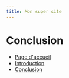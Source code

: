 ```yaml
---
title: Mon super site
---
```


# Conclusion 


- [Page d'accueil](index.html)
- [Introduction](intro.md)
- [Conclusion](conclu.md)

